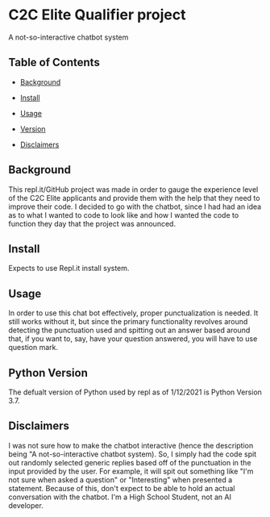 # C2C Elite Qualifier project

A not-so-interactive chatbot system

## Table of Contents

- [Background](#background)

- [Install](#install)

- [Usage](#usage)

- [Version](#version)

- [Disclaimers](#disclaimers)

## Background

This repl.it/GitHub project was made in order to gauge the experience level of the C2C Elite applicants and provide them with the help that they need to improve their code. I decided to go with the chatbot, since I had had an idea as to what I wanted to code to look like and how I wanted the code to function they day that the project was announced.

## Install

Expects to use Repl.it install system.

## Usage

In order to use this chat bot effectively, proper punctualization is needed. It still works without it, but since the primary functionality revolves around detecting the punctuation used and spitting out an answer based around that, if you want to, say, have your question answered, you will have to use question mark.

## Python Version

The defualt version of Python used by repl as of 1/12/2021 is Python Version 3.7.

## Disclaimers

I was not sure how to make the chatbot interactive (hence the description being "A not-so-interactive chatbot system). So, I simply had the code spit out randomly selected generic replies based off of the punctuation in the input provided by the user. For example, it will spit out something like "I'm not sure when asked a question" or "Interesting" when presented a statement. Because of this, don't expect to be able to hold an actual conversation with the chatbot. I'm a High School Student, not an AI developer.

